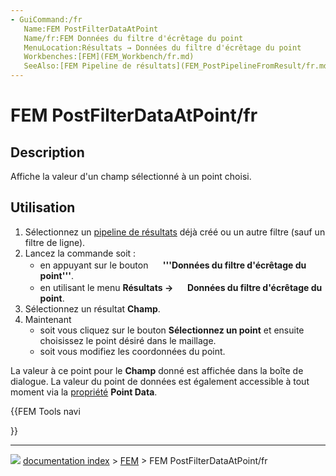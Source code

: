```yaml
---
- GuiCommand:/fr
   Name:FEM PostFilterDataAtPoint
   Name/fr:FEM Données du filtre d'écrêtage du point
   MenuLocation:Résultats → Données du filtre d'écrêtage du point
   Workbenches:[FEM](FEM_Workbench/fr.md)
   SeeAlso:[FEM Pipeline de résultats](FEM_PostPipelineFromResult/fr.md), [FEM Tutoriel](FEM_tutorial/fr.md)
---
```


# FEM PostFilterDataAtPoint/fr

## Description

Affiche la valeur d\'un champ sélectionné à un point choisi.

## Utilisation

1.  Sélectionnez un [pipeline de résultats](FEM_PostPipelineFromResult/fr.md) déjà créé ou un autre filtre (sauf un filtre de ligne).
2.  Lancez la commande soit :
    -   en appuyant sur le bouton **<img src="images/FEM_PostFilterDataAtPoint.svg" width=16px> '''Données du filtre d'écrêtage du point'''**.
    -   en utilisant le menu **Résultats → <img src="images/FEM_PostFilterDataAtPoint.svg" width=16px> Données du filtre d'écrêtage du point**.
3.  Sélectionnez un résultat **Champ**.
4.  Maintenant
    -   soit vous cliquez sur le bouton **Sélectionnez un point** et ensuite choisissez le point désiré dans le maillage.
    -   soit vous modifiez les coordonnées du point.

La valeur à ce point pour le **Champ** donné est affichée dans la boîte de dialogue. La valeur du point de données est également accessible à tout moment via la [propriété](Property_editor/fr.md) **Point Data**.





{{FEM Tools navi

}}



---
![](images/Right_arrow.png) [documentation index](../README.md) > [FEM](Category_FEM.md) > FEM PostFilterDataAtPoint/fr

